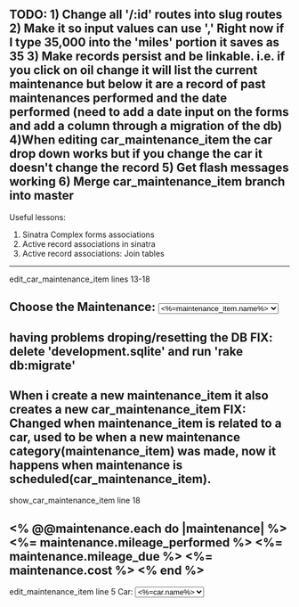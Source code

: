 TODO: 1) Change all '/:id' routes into slug routes
2) Make it so input values can use ',' Right now if I type 35,000 into the 'miles' portion it saves as 35
3) Make records persist and be linkable. i.e. if you click on oil change it will list the current maintenance but below it are a record of past maintenances performed and the date performed (need to add a date input on the forms and add a column through a migration of the db)
4)When editing car_maintenance_item the car drop down works but if you change the car it doesn't change the record
5) Get flash messages working
6) Merge car_maintenance_item branch into master 
-------------------------------------------------------------------------------------------------------
Useful lessons:
1) Sinatra Complex forms associations
2) Active record associations in sinatra
3) Active record associations: Join tables
-------------------------------------------------------------------------------------------------------
edit_car_maintenance_item 
lines 13-18

 <label>Choose the Maintenance:</label>
      <select name="maintenance_id" >
        <% @maintenance_items.all.each do |maintenance_item| %>
        <option value="<%=maintenance_item.id%>"><%=maintenance_item.name%></option>
        <% end %>
      </select>
-------------------------------------------------------------------------------------------------------
having problems droping/resetting the DB
  FIX: delete 'development.sqlite' and run 'rake db:migrate'
-------------------------------------------------------------------------------------------------------
When i create a new maintenance_item it also creates a new car_maintenance_item
  FIX: Changed when maintenance_item is related to a car, used to be when a new maintenance category(maintenance_item) was made, now it happens when maintenance is scheduled(car_maintenance_item).
-------------------------------------------------------------------------------------------------------
show_car_maintenance_item
line 18 

<% @@maintenance.each do |maintenance| %>
    <%= maintenance.mileage_performed %>
    <%= maintenance.mileage_due %>
    <%= maintenance.cost %>
<% end %>
-------------------------------------------------------------------------------------------------------
edit_maintenance_item
line 5
<label>Car: </label>
    <select name="car_id" >
        <% @cars.all.each do |car| %>
       <option value="<%=car.id%>"><%=car.name%></option>
        <% end %>
    </select> 
    <br/>